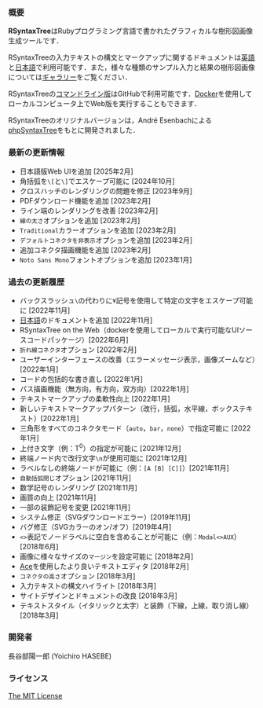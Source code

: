 <div class='anchor' id='about'></div>

### 概要

**RSyntaxTree**はRubyプログラミング言語で書かれたグラフィカルな樹形図画像生成ツールです．

RSyntaxTreeの入力テキストの構文とマークアップに関するドキュメントは[英語](https://yohasebe.github.io/rsyntaxtree/documentation)と[日本語](https://yohasebe.github.io/rsyntaxtree/documentation_ja)で利用可能です．また，様々な種類のサンプル入力と結果の樹形図画像については[ギャラリー](https://yohasebe.github.io/rsyntaxtree/examples)をご覧ください．

RSyntaxTreeの[コマンドライン版](http://github.com/yohasebe/rsyntaxtree)はGitHubで利用可能です．[Docker](https://www.docker.com/products/docker-desktop/)を使用してローカルコンピュータ上でWeb版を実行することもできます．

RSyntaxTreeのオリジナルバージョンは，André Esenbachによる[phpSyntaxTree](http://ironcreek.net/phpsyntaxtree/)をもとに開発されました．

### 最新の更新情報

* 日本語版Web UIを追加 [2025年2月]
* 角括弧を`\[`と`\]`でエスケープ可能に [2024年10月]
* クロスハッチのレンダリングの問題を修正 [2023年9月]
* PDFダウンロード機能を追加 [2023年2月]
* ライン端のレンダリングを改善 [2023年2月]
* `線の太さ`オプションを追加 [2023年2月]
* `Traditional`カラーオプションを追加 [2023年2月]
* `デフォルトコネクタを非表示`オプションを追加 [2023年2月]
* 追加コネクタ描画機能を追加 [2023年2月]
* `Noto Sans Mono`フォントオプションを追加 [2023年1月]

### 過去の更新履歴

* バックスラッシュ`\`の代わりに`¥`記号を使用して特定の文字をエスケープ可能に [2022年11月]
* [日本語](https://yohasebe.github.io/rsyntaxtree/documentation_ja)のドキュメントを追加 [2022年11月]
* RSyntaxTree on the Web（dockerを使用してローカルで実行可能なUIソースコードパッケージ）[2022年6月]
* `折れ線コネクタ`オプション [2022年2月]
* ユーザーインターフェースの改善（エラーメッセージ表示，画像ズームなど）[2022年1月]
* コードの包括的な書き直し [2022年1月]
* パス描画機能（無方向，有方向，双方向）[2022年1月]
* テキストマークアップの柔軟性向上 [2022年1月]
* 新しいテキストマークアップパターン（改行，括弧，水平線，ボックステキスト）[2022年1月]
* 三角形をすべてのコネクタモード（`auto`，`bar`，`none`）で指定可能に [2022年1月]
* 上付き文字（例：T<sup>0</sup>）の指定が可能に [2021年12月]
* 終端ノード内で改行文字`\n`が使用可能に [2021年12月]
* ラベルなしの終端ノードが可能に（例：`[A [B] [C]]`）[2021年11月]
* `自動括弧閉じ`オプション [2021年11月]
* 数学記号のレンダリング [2021年11月]
* 画質の向上 [2021年11月]
* 一部の装飾記号を変更 [2021年11月]
* システム修正（SVGダウンロードエラー）[2019年11月]
* バグ修正（SVGカラーのオン/オフ）[2019年4月]
* `<>`表記でノードラベルに空白を含めることが可能に（例：`Modal<>AUX`）[2018年6月]
* 画像に様々なサイズの`マージン`を設定可能に [2018年2月]
* <a href='https://ace.c9.io/'>Ace</a>を使用したより良いテキストエディタ [2018年2月]
* `コネクタの高さ`オプション [2018年3月]
* 入力テキストの構文ハイライト [2018年3月]
* サイトデザインとドキュメントの改良 [2018年3月]
* テキストスタイル（イタリックと太字）と装飾（下線，上線，取り消し線）[2018年3月]

### 開発者

長谷部陽一郎 (Yoichiro HASEBE) &nbsp;&nbsp;
<a href='mailto:yohasebe@gmail.com'><i class="fa fa-envelope" aria-hidden="true"></a></i>&nbsp;&nbsp;
<a href='https://twitter.com/yohasebe'><i class="fab fa-twitter" aria-hidden="true"></a></i>&nbsp;&nbsp;
<a href='https://github.com/yohasebe'><i class="fab fa-github" aria-hidden="true"></a></i>

### ライセンス

[The MIT License](http://www.opensource.org/licenses/mit-license.php)

